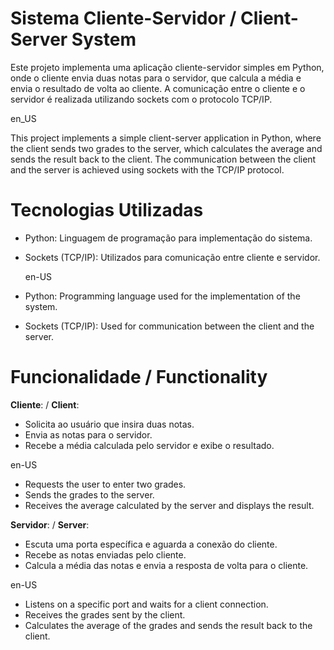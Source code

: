 # Sistema Cliente-Servidor / Client-Server System

Este projeto implementa uma aplicação cliente-servidor simples em Python, onde o cliente envia duas notas para o servidor, que calcula a média e envia o resultado de volta ao cliente. A comunicação entre o cliente e o servidor é realizada utilizando sockets com o protocolo TCP/IP.

en_US

This project implements a simple client-server application in Python, where the client sends two grades to the server, which calculates the average and sends the result back to the client. The communication between the client and the server is achieved using sockets with the TCP/IP protocol.

# Tecnologias Utilizadas

- Python: Linguagem de programação para implementação do sistema.
- Sockets (TCP/IP): Utilizados para comunicação entre cliente e servidor.

  en-US

- Python: Programming language used for the implementation of the system.
- Sockets (TCP/IP): Used for communication between the client and the server.

# Funcionalidade / Functionality

**Cliente**: / **Client**:

- Solicita ao usuário que insira duas notas.
- Envia as notas para o servidor.
- Recebe a média calculada pelo servidor e exibe o resultado.

en-US

- Requests the user to enter two grades.
- Sends the grades to the server.
- Receives the average calculated by the server and displays the result.

**Servidor**: / **Server**:

- Escuta uma porta específica e aguarda a conexão do cliente.
- Recebe as notas enviadas pelo cliente.
- Calcula a média das notas e envia a resposta de volta para o cliente.

en-US

- Listens on a specific port and waits for a client connection.
- Receives the grades sent by the client.
- Calculates the average of the grades and sends the result back to the client.
